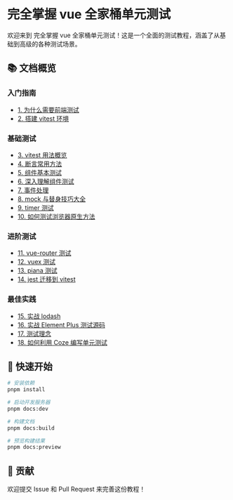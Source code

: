 # 完全掌握 vue 全家桶单元测试

欢迎来到 完全掌握 vue 全家桶单元测试！这是一个全面的测试教程，涵盖了从基础到高级的各种测试场景。

## 📚 文档概览

### 入门指南
- [1. 为什么需要前端测试](/guide/setup)
- [2. 搭建 vitest 环境](/guide/unit-test)

### 基础测试
- [3. vitest 用法概览](/basic/basic-test)
- [4. 断言常用方法](/basic/function-test)
- [5. 组件基本测试](/basic/component-test)
- [6. 深入理解组件测试](/basic/deep-com-test)
- [7. 事件处理](/basic/event)
- [8. mock 与替身技巧大全](/basic/mock)
- [9. timer 测试](/basic/timer)
- [10. 如何测试浏览器原生方法](/basic/browser)

### 进阶测试
- [11. vue-router 测试](/advanced/vue-router-test)
- [12. vuex 测试](/advanced/vuex-test)
- [13. piana 测试](/advanced/pinia-test)
- [14. jest 迁移到 vitest](/advanced/jest)

### 最佳实践
- [15. 实战 lodash](/best-practices/lodash)
- [16. 实战 Element Plus 测试源码](/best-practices/element-plus)
- [17. 测试理念](/best-practices/unit-test)
- [18. 如何利用 Coze 编写单元测试](/best-practices/coze)

## 🚀 快速开始

```bash
# 安装依赖
pnpm install

# 启动开发服务器
pnpm docs:dev

# 构建文档
pnpm docs:build

# 预览构建结果
pnpm docs:preview
```

## 🤝 贡献

欢迎提交 Issue 和 Pull Request 来完善这份教程！
